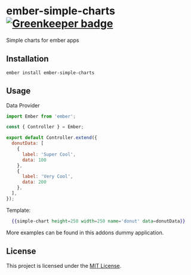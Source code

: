 ember-simple-charts [![Greenkeeper badge](https://badges.greenkeeper.io/ilios/ember-simple-charts.svg)](https://greenkeeper.io/)
==============================================================================

Simple charts for ember apps

Installation
------------------------------------------------------------------------------

```
ember install ember-simple-charts
```


Usage
------------------------------------------------------------------------------

Data Provider
```javascript
import Ember from 'ember';

const { Controller } = Ember;

export default Controller.extend({
  donutData: [
    {
      label: 'Super Cool',
      data: 100
    },
    {
      label: 'Very Cool',
      data: 200
    },
  ],
});
```

Template:
```handlebars
  {{simple-chart height=250 width=250 name='donut' data=donutData}}
```

More examples can be found in this addons dummy application.

License
------------------------------------------------------------------------------

This project is licensed under the [MIT License](LICENSE.md).
